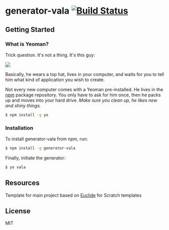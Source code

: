 # generator-vala [![Build Status](https://secure.travis-ci.org/eddiemoore/generator-vala.png?branch=master)](https://travis-ci.org/eddiemoore/generator-vala)


## Getting Started

### What is Yeoman?

Trick question. It's not a thing. It's this guy:

![](http://i.imgur.com/JHaAlBJ.png)

Basically, he wears a top hat, lives in your computer, and waits for you to tell him what kind of application you wish to create.

Not every new computer comes with a Yeoman pre-installed. He lives in the [npm](https://npmjs.org) package repository. You only have to ask for him once, then he packs up and moves into your hard drive. *Make sure you clean up, he likes new and shiny things.*

```bash
$ npm install -g yo
```

### Installation

To install generator-vala from npm, run:

```bash
$ npm install -g generator-vala
```

Finally, initiate the generator:

```bash
$ yo vala
```

## Resources
Template for main project based on [Euclide](https://mefrio.wordpress.com/2013/05/25/euclide-ported-to-scratch-2-0-improvements-coming/) for Scratch templates

## License

MIT
